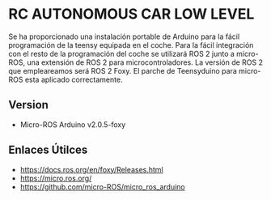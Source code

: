 # RC AUTONOMOUS CAR LOW LEVEL

Se ha proporcionado una instalación portable de Arduino para la fácil programación de la teensy equipada en el coche. Para la fácil integración con el resto de la programación del coche se utilizará ROS 2 junto a micro-ROS, una extensión de ROS 2 para microcontroladores. La versión de ROS 2 que empleareamos será ROS 2 Foxy. El parche de Teensyduino para micro-ROS esta aplicado correctamente.

## Version
- Micro-ROS Arduino v2.0.5-foxy

## Enlaces Útilces
- https://docs.ros.org/en/foxy/Releases.html
- https://micro.ros.org/
- https://github.com/micro-ROS/micro_ros_arduino